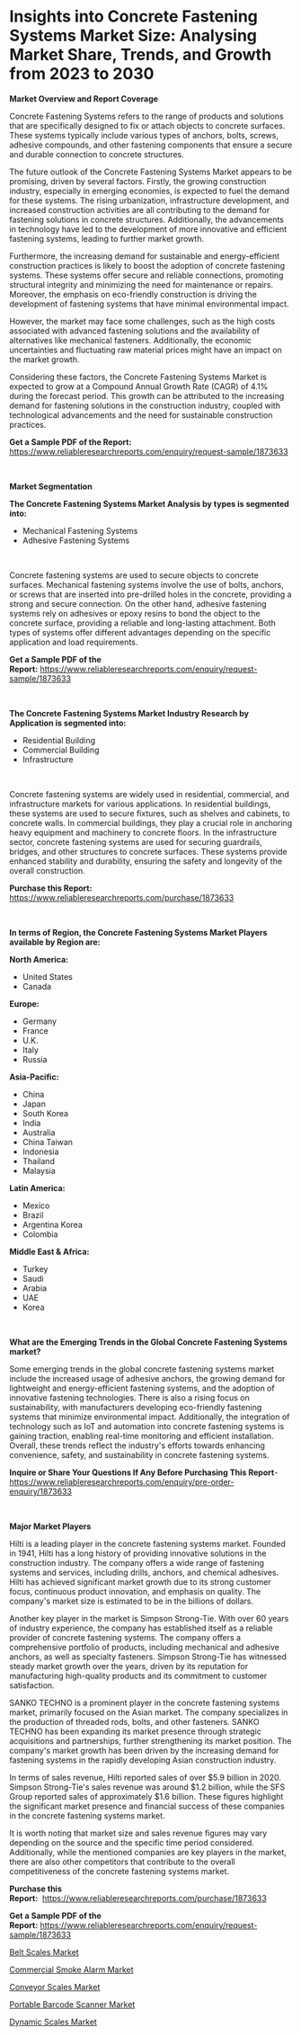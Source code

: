 <p><h1>Insights into Concrete Fastening Systems Market Size: Analysing Market Share, Trends, and Growth from 2023 to 2030</h1></p><p><strong>Market Overview and Report Coverage</strong></p>
<p><p>Concrete Fastening Systems refers to the range of products and solutions that are specifically designed to fix or attach objects to concrete surfaces. These systems typically include various types of anchors, bolts, screws, adhesive compounds, and other fastening components that ensure a secure and durable connection to concrete structures.</p><p>The future outlook of the Concrete Fastening Systems Market appears to be promising, driven by several factors. Firstly, the growing construction industry, especially in emerging economies, is expected to fuel the demand for these systems. The rising urbanization, infrastructure development, and increased construction activities are all contributing to the demand for fastening solutions in concrete structures. Additionally, the advancements in technology have led to the development of more innovative and efficient fastening systems, leading to further market growth.</p><p>Furthermore, the increasing demand for sustainable and energy-efficient construction practices is likely to boost the adoption of concrete fastening systems. These systems offer secure and reliable connections, promoting structural integrity and minimizing the need for maintenance or repairs. Moreover, the emphasis on eco-friendly construction is driving the development of fastening systems that have minimal environmental impact.</p><p>However, the market may face some challenges, such as the high costs associated with advanced fastening solutions and the availability of alternatives like mechanical fasteners. Additionally, the economic uncertainties and fluctuating raw material prices might have an impact on the market growth.</p><p>Considering these factors, the Concrete Fastening Systems Market is expected to grow at a Compound Annual Growth Rate (CAGR) of 4.1% during the forecast period. This growth can be attributed to the increasing demand for fastening solutions in the construction industry, coupled with technological advancements and the need for sustainable construction practices.</p></p>
<p><strong>Get a Sample PDF of the Report:</strong> <a href="https://www.reliableresearchreports.com/enquiry/request-sample/1873633">https://www.reliableresearchreports.com/enquiry/request-sample/1873633</a></p>
<p>&nbsp;</p>
<p><strong>Market Segmentation</strong></p>
<p><strong>The Concrete Fastening Systems Market Analysis by types is segmented into:</strong></p>
<p><ul><li>Mechanical Fastening Systems</li><li>Adhesive Fastening Systems</li></ul></p>
<p>&nbsp;</p>
<p><p>Concrete fastening systems are used to secure objects to concrete surfaces. Mechanical fastening systems involve the use of bolts, anchors, or screws that are inserted into pre-drilled holes in the concrete, providing a strong and secure connection. On the other hand, adhesive fastening systems rely on adhesives or epoxy resins to bond the object to the concrete surface, providing a reliable and long-lasting attachment. Both types of systems offer different advantages depending on the specific application and load requirements.</p></p>
<p><strong>Get a Sample PDF of the Report:</strong>&nbsp;<a href="https://www.reliableresearchreports.com/enquiry/request-sample/1873633">https://www.reliableresearchreports.com/enquiry/request-sample/1873633</a></p>
<p>&nbsp;</p>
<p><strong>The Concrete Fastening Systems Market Industry Research by Application is segmented into:</strong></p>
<p><ul><li>Residential Building</li><li>Commercial Building</li><li>Infrastructure</li></ul></p>
<p>&nbsp;</p>
<p><p>Concrete fastening systems are widely used in residential, commercial, and infrastructure markets for various applications. In residential buildings, these systems are used to secure fixtures, such as shelves and cabinets, to concrete walls. In commercial buildings, they play a crucial role in anchoring heavy equipment and machinery to concrete floors. In the infrastructure sector, concrete fastening systems are used for securing guardrails, bridges, and other structures to concrete surfaces. These systems provide enhanced stability and durability, ensuring the safety and longevity of the overall construction.</p></p>
<p><strong>Purchase this Report:</strong>&nbsp; <a href="https://www.reliableresearchreports.com/purchase/1873633">https://www.reliableresearchreports.com/purchase/1873633</a></p>
<p>&nbsp;</p>
<p><strong>In terms of Region, the Concrete Fastening Systems Market Players available by Region are:</strong></p>
<p>
    <p> <strong> North America: </strong>
        <ul>
            <li>United States</li>
            <li>Canada</li>
        </ul>
        </p> 
    <p> <strong> Europe: </strong>
        <ul>
            <li>Germany</li>
            <li>France</li>
            <li>U.K.</li>
            <li>Italy</li>
            <li>Russia</li>
        </ul>
        </p> 
    <p> <strong> Asia-Pacific: </strong>
        <ul>
            <li>China</li>
            <li>Japan</li>
            <li>South Korea</li>
            <li>India</li>
            <li>Australia</li>
            <li>China Taiwan</li>
            <li>Indonesia</li>
            <li>Thailand</li>
            <li>Malaysia</li>
        </ul>
        </p> 
    <p> <strong> Latin America: </strong>
        <ul>
            <li>Mexico</li>
            <li>Brazil</li>
            <li>Argentina Korea</li>
            <li>Colombia</li>
        </ul>
        </p> 
    <p> <strong> Middle East & Africa: </strong>
        <ul>
            <li>Turkey</li>
            <li>Saudi</li>
            <li>Arabia</li>
            <li>UAE</li>
            <li>Korea</li>
        </ul>
    </p>
    </p>
<p>&nbsp;</p>
<p><strong>What are the Emerging Trends in the Global Concrete Fastening Systems market?</strong></p>
<p><p>Some emerging trends in the global concrete fastening systems market include the increased usage of adhesive anchors, the growing demand for lightweight and energy-efficient fastening systems, and the adoption of innovative fastening technologies. There is also a rising focus on sustainability, with manufacturers developing eco-friendly fastening systems that minimize environmental impact. Additionally, the integration of technology such as IoT and automation into concrete fastening systems is gaining traction, enabling real-time monitoring and efficient installation. Overall, these trends reflect the industry's efforts towards enhancing convenience, safety, and sustainability in concrete fastening systems.</p></p>
<p><strong>Inquire or Share Your Questions If Any Before Purchasing This Report</strong>- <a href="https://www.reliableresearchreports.com/enquiry/pre-order-enquiry/1873633">https://www.reliableresearchreports.com/enquiry/pre-order-enquiry/1873633</a></p>
<p>&nbsp;</p>
<p><strong>Major Market Players</strong></p>
<p><p>Hilti is a leading player in the concrete fastening systems market. Founded in 1941, Hilti has a long history of providing innovative solutions in the construction industry. The company offers a wide range of fastening systems and services, including drills, anchors, and chemical adhesives. Hilti has achieved significant market growth due to its strong customer focus, continuous product innovation, and emphasis on quality. The company's market size is estimated to be in the billions of dollars.</p><p>Another key player in the market is Simpson Strong-Tie. With over 60 years of industry experience, the company has established itself as a reliable provider of concrete fastening systems. The company offers a comprehensive portfolio of products, including mechanical and adhesive anchors, as well as specialty fasteners. Simpson Strong-Tie has witnessed steady market growth over the years, driven by its reputation for manufacturing high-quality products and its commitment to customer satisfaction.</p><p>SANKO TECHNO is a prominent player in the concrete fastening systems market, primarily focused on the Asian market. The company specializes in the production of threaded rods, bolts, and other fasteners. SANKO TECHNO has been expanding its market presence through strategic acquisitions and partnerships, further strengthening its market position. The company's market growth has been driven by the increasing demand for fastening systems in the rapidly developing Asian construction industry.</p><p>In terms of sales revenue, Hilti reported sales of over $5.9 billion in 2020. Simpson Strong-Tie's sales revenue was around $1.2 billion, while the SFS Group reported sales of approximately $1.6 billion. These figures highlight the significant market presence and financial success of these companies in the concrete fastening systems market.</p><p>It is worth noting that market size and sales revenue figures may vary depending on the source and the specific time period considered. Additionally, while the mentioned companies are key players in the market, there are also other competitors that contribute to the overall competitiveness of the concrete fastening systems market.</p></p>
<p><strong>Purchase this Report:</strong>&nbsp;&nbsp;<a href="https://www.reliableresearchreports.com/purchase/1873633">https://www.reliableresearchreports.com/purchase/1873633</a></p>
<p></p>
<p><strong>Get a Sample PDF of the Report:</strong>&nbsp;<a href="https://www.reliableresearchreports.com/enquiry/request-sample/1873633">https://www.reliableresearchreports.com/enquiry/request-sample/1873633</a></p>
<p><p><a href="https://medium.com/@bartlakin/belt-scales-market-share-evolution-and-market-growth-trends-2023-2030-4d844bcf6a26">Belt Scales Market</a></p><p><a href="https://medium.com/@jewelmohr/commercial-smoke-alarm-market-furnishes-information-on-market-share-market-trends-and-market-700148bd5449">Commercial Smoke Alarm Market</a></p><p><a href="https://medium.com/@enosstark1905/conveyor-scales-market-the-key-to-successful-business-strategy-forecast-till-2030-46202d3a8f04">Conveyor Scales Market</a></p><p><a href="https://medium.com/@pinkierau1998/portable-barcode-scanner-market-outlook-industry-overview-and-forecast-2023-to-2030-a4540531e80f">Portable Barcode Scanner Market</a></p><p><a href="https://medium.com/@guyskiles1918/dynamic-scales-market-size-market-outlook-and-market-forecast-2023-to-2030-e7804c6da2b1">Dynamic Scales Market</a></p></p>